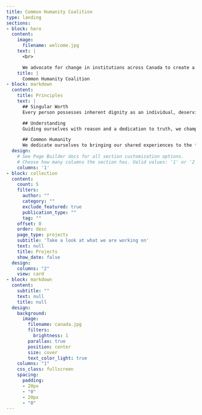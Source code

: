 ```yaml
---
title: Common Humanity Coalition
type: landing
sections:
- block: hero
  content:
    image:
      filename: welcome.jpg
    text: |
      <br>

      We advocate for change in institutions across Canada to create a society where individual uniqueness is celebrated and our shared humanity guides policy decisions.
    title: |
      Common Humanity Coalition
- block: markdown
  content:
    title: Principles
    text: |
      ## Singular Worth
      Every person possesses inherent dignity as an individual, deserving recognition based on their unique qualities.

      ## Understanding
      Guiding ourselves with reason and a dedication to truth, we champion the pursuit of understanding as the cornerstone of a thriving society.

      ## Common Humanity
      We dedicate ourselves to bringing our shared experiences to the fore, uniting people through common aspirations and our collective human journey.
  design:
    # See Page Builder docs for all section customization options.
    # Choose how many columns the section has. Valid values: '1' or '2'.
    columns: '1'
- block: collection
  content:
    count: 5
    filters:
      author: ""
      category: ""
      exclude_featured: true
      publication_type: ""
      tag: ""
    offset: 0
    order: desc
    page_type: projects
    subtitle: 'Take a look at what we are working on'
    text: null
    title: Projects
    show_date: false
  design:
    columns: "2"
    view: card
- block: markdown
  content:
    subtitle: ""
    text: null
    title: null
  design:
    background:
      image:
        filename: canada.jpg
        filters:
          brightness: 1
        parallax: true
        position: center
        size: cover
        text_color_light: true
    columns: "1"
    css_class: fullscreen
    spacing:
      padding:
      - 20px
      - "0"
      - 20px
      - "0"
---
```

